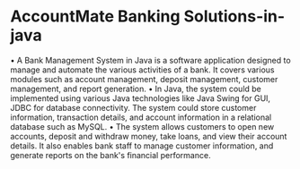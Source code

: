 # AccountMate Banking Solutions-in-java
•	A Bank Management System in Java is a software application designed to manage and automate the various activities of a bank. It covers various modules such as account management, deposit management, customer management, and report generation.
•	In Java, the system could be implemented using various Java technologies like Java Swing for GUI, JDBC for database connectivity. The system could store customer information, transaction details, and account information in a relational database such as MySQL.
•	The system allows customers to open new accounts, deposit and withdraw money, take loans, and view their account details. It also enables bank staff to manage customer information, and generate reports on the bank's financial performance.

